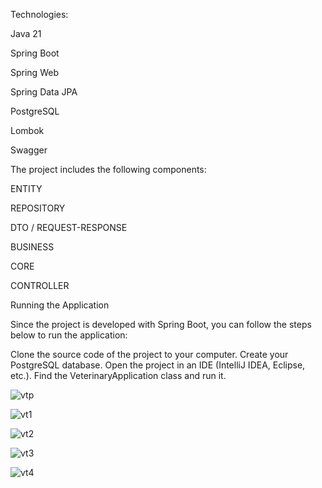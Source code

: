 Technologies:

Java 21

Spring Boot

Spring Web

Spring Data JPA

PostgreSQL

Lombok

Swagger



The project includes the following components:

ENTITY

REPOSITORY

DTO / REQUEST-RESPONSE

BUSINESS

CORE

CONTROLLER


Running the Application

Since the project is developed with Spring Boot, you can follow the steps below to run the application:

Clone the source code of the project to your computer.
Create your PostgreSQL database.
Open the project in an IDE (IntelliJ IDEA, Eclipse, etc.).
Find the VeterinaryApplication class and run it.


![vtp](https://github.com/goksuayaz/VetApp/assets/159562162/f622c12d-ed6a-4f97-b544-23105d39b89d)

![vt1](https://github.com/goksuayaz/VetApp/assets/159562162/fd1ebb14-c9ca-4367-aa6b-e0ac80834316)

![vt2](https://github.com/goksuayaz/VetApp/assets/159562162/c4046fba-5811-48ab-b938-158363fcb53e)

![vt3](https://github.com/goksuayaz/VetApp/assets/159562162/46f770da-0e8c-4983-b2db-6d9a85ce80e3)

![vt4](https://github.com/goksuayaz/VetApp/assets/159562162/8c07fca1-1803-4e4d-9de6-13ae82010e1d)


